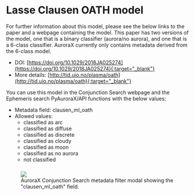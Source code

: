 # Lasse Clausen OATH model

For further information about this model, please see the below links to the paper and a webpage containing the model. This paper has two versions of the model, one that is a binary classifier (aurora/no aurora), and one that is a 6-class classifier. AuroraX currently only contains metadata derived from the 6-class model.

* DOI: [https://doi.org/10.1029/2018JA025274](https://doi.org/10.1029/2018JA025274){:target="_blank"}
* More details: [http://tid.uio.no/plasma/oath](http://tid.uio.no/plasma/oath){:target="_blank"}

You can use this model in the Conjunction Search webpage and the Ephemeris search PyAuroraX/API functions with the below values:

* Metadata field: clausen_ml_oath
* Allowed values:
    * classified as arc
    * classified as diffuse
    * classified as discrete
    * classified as cloudy
    * classified as moon
    * classified as no aurora
    * not classified

<figure style="padding-top: 10px;">
  <a href="/_extras/img/ml_screenshot_clausen.png" target="_blank">
    <img src="/_extras/img/ml_screenshot_clausen.png" />
  </a>
  <figcaption>AuroraX Conjunction Search metadata filter modal showing the "clausen_ml_oath" field.</figcaption>
</figure>
